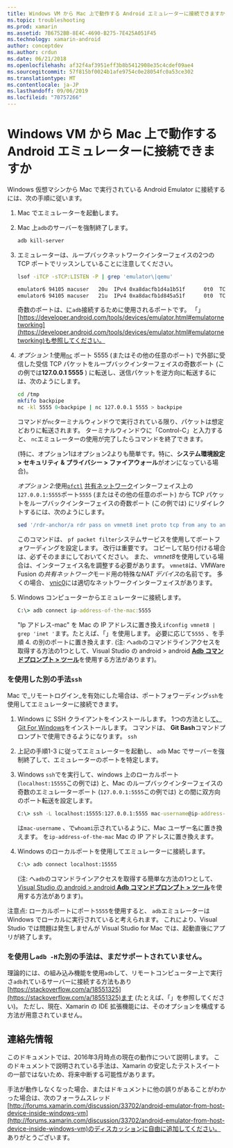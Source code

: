 ```yaml
---
title: Windows VM から Mac 上で動作する Android エミュレーターに接続できますか
ms.topic: troubleshooting
ms.prod: xamarin
ms.assetid: 7B6752BB-8E4C-4690-B275-7E425A051F45
ms.technology: xamarin-android
author: conceptdev
ms.author: crdun
ms.date: 06/21/2018
ms.openlocfilehash: af32f4af3951eff3b8b5412908e35c4cdef09ae4
ms.sourcegitcommit: 57f815bf0024b1afe9754c0e28054fc0a53ce302
ms.translationtype: MT
ms.contentlocale: ja-JP
ms.lasthandoff: 09/06/2019
ms.locfileid: "70757266"
---
```

# <a name="is-it-possible-to-connect-to-android-emulators-running-on-a-mac-from-a-windows-vm"></a>Windows VM から Mac 上で動作する Android エミュレーターに接続できますか

Windows 仮想マシンから Mac で実行されている Android Emulator に接続するには、次の手順に従います。

1. Mac でエミュレーターを起動します。

2. Mac 上`adb`のサーバーを強制終了します。

    ```bash
    adb kill-server
    ```

3. エミュレーターは、ループバックネットワークインターフェイスの2つの TCP ポートでリッスンしていることに注意してください。

    ```bash
    lsof -iTCP -sTCP:LISTEN -P | grep 'emulator\|qemu'

    emulator6 94105 macuser   20u  IPv4 0xa8dacfb1d4a1b51f      0t0  TCP localhost:5555 (LISTEN)
    emulator6 94105 macuser   21u  IPv4 0xa8dacfb1d845a51f      0t0  TCP localhost:5554 (LISTEN)
    ```

    奇数のポートは、に`adb`接続するために使用されるポートです。 「」 [https://developer.android.com/tools/devices/emulator.html#emulatornetworking](https://developer.android.com/tools/devices/emulator.html#emulatornetworking)も参照してください。

4. _オプション 1_:使用[`nc`](https://developer.apple.com/library/mac/documentation/Darwin/Reference/ManPages/man1/nc.1.html)
    ポート 5555 (またはその他の任意のポート) で外部に受信した受信 TCP パケットをループバックインターフェイスの奇数ポート (この例では**127.0.0.1 5555** ) に転送し、送信パケットを逆方向に転送するには、次のようにします。

    ```bash
    cd /tmp
    mkfifo backpipe
    nc -kl 5555 0<backpipe | nc 127.0.0.1 5555 > backpipe
    ```

    コマンドが`nc`ターミナルウィンドウで実行されている限り、パケットは想定どおりに転送されます。 ターミナルウィンドウに「Control-C」と入力すると、 `nc`エミュレーターの使用が完了したらコマンドを終了できます。

    (特に、オプション1はオプション2よりも簡単です。特に、**システム環境設定 > セキュリティ & プライバシー > ファイアウォール**がオンになっている場合)。 

    _オプション 2_:使用[`pfctl`](https://developer.apple.com/library/mac/documentation/Darwin/Reference/ManPages/man8/pfctl.8.html)
    [共有ネットワーク](http://kb.parallels.com/en/4948)インターフェイス上の`127.0.0.1:5555`ポート`5555` (またはその他の任意のポート) から TCP パケットをループバックインターフェイスの奇数ポート (この例では) にリダイレクトするには、次のようにします。

    ```bash
    sed '/rdr-anchor/a rdr pass on vmnet8 inet proto tcp from any to any port 5555 -> 127.0.0.1 port 5555' /etc/pf.conf | sudo pfctl -ef -
    ```

    このコマンドは、 `pf packet filter`システムサービスを使用してポートフォワーディングを設定します。 改行は重要です。 コピーして貼り付ける場合は、必ずそのままにしておいてください。 また、 *vmnet8*を使用している場合は、インターフェイス名を調整する必要があります。 `vmnet8`は、VMWare Fusion の*共有ネットワーク*モード用の特殊な*NAT デバイス*の名前です。 多くの場合、 [vnic0](http://download.parallels.com/doc/psbm/en/Parallels_Server_Bare_Metal_Users_Guide/29258.htm)には適切なネットワークインターフェイスがあります。

5. Windows コンピューターからエミュレーターに接続します。

    ```cmd
    C:\> adb connect ip-address-of-the-mac:5555
    ```

    "Ip アドレス-mac" を Mac の IP アドレスに置き換え`ifconfig vmnet8 | grep 'inet '`ます。たとえば、「」を使用します。 必要に応じて`5555` 、を手順 4. の別のポートに置き換えます\. (注: へ`adb`のコマンドラインアクセスを取得する方法の1つとして、Visual Studio の android > android [**Adb コマンドプロンプト > ツール**](~/cross-platform/troubleshooting/questions/version-logs.md#adb-logcat)を使用する方法があります)。

### <a name="alternate-technique-using-ssh"></a>を使用した別の手法`ssh`

Mac で_リモートログイン_を有効にした場合は、ポートフォワーディング`ssh`を使用してエミュレーターに接続できます。

1. Windows に SSH クライアントをインストールします。 1つの方法とし[て、Git For Windows](https://git-for-windows.github.io/)をインストールします。 コマンドは、 **Git Bash**コマンドプロンプトで使用できるようになります。 `ssh`

2. 上記の手順1-3 に従ってエミュレーターを起動し、 `adb` Mac でサーバーを強制終了して、エミュレーターのポートを特定します。

3. Windows `ssh`でを実行して、windows 上のローカルポート (`localhost:15555`この例では) と、Mac のループバックインターフェイスの奇数のエミュレーターポート (`127.0.0.1:5555`この例では) との間に双方向のポート転送を設定します。

    ```cmd 
    C:\> ssh -L localhost:15555:127.0.0.1:5555 mac-username@ip-address-of-the-mac
    ```

    は`mac-username` 、で`whoami`示されているように、Mac ユーザー名に置き換えます。 を`ip-address-of-the-mac` Mac の IP アドレスに置き換えます。

4. Windows のローカルポートを使用してエミュレーターに接続します。

    ```cmd
    C:\> adb connect localhost:15555
    ```

    (注: へ`adb`のコマンドラインアクセスを取得する簡単な方法の1つとして、 [Visual Studio の android > android **Adb コマンドプロンプト > ツール**](~/cross-platform/troubleshooting/questions/version-logs.md#adb-logcat)を使用する方法があります)。

注意点: ローカルポートにポート`5555`を使用すると、 `adb`エミュレーターは Windows でローカルに実行されていると考えられます。 これにより、Visual Studio では問題は発生しませんが Visual Studio for Mac では、起動直後にアプリが終了します。

### <a name="alternate-technique-using-adb--h-is-not-yet-supported"></a>を使用し`adb -H`た別の手法は、まだサポートされていません。

理論的には、の組み込み機能を使用`adb`して、リモートコンピューター上で実行さ`adb`れているサーバーに接続する方法もあり[https://stackoverflow.com/a/18551325](https://stackoverflow.com/a/18551325)ます (たとえば、「」を参照してください)。
ただし、現在、Xamarin の IDE 拡張機能には、そのオプションを構成する方法が用意されていません。

## <a name="contact-information"></a>連絡先情報

このドキュメントでは、2016年3月時点の現在の動作について説明します。 このドキュメントで説明されている手法は、Xamarin の安定したテストスイートの一部ではないため、将来中断する可能性があります。

手法が動作しなくなった場合、またはドキュメントに他の誤りがあることがわかった場合は、次のフォーラムスレッド[http://forums.xamarin.com/discussion/33702/android-emulator-from-host-device-inside-windows-vm](http://forums.xamarin.com/discussion/33702/android-emulator-from-host-device-inside-windows-vm)のディスカッションに自由に追加してください。
ありがとうございます。
